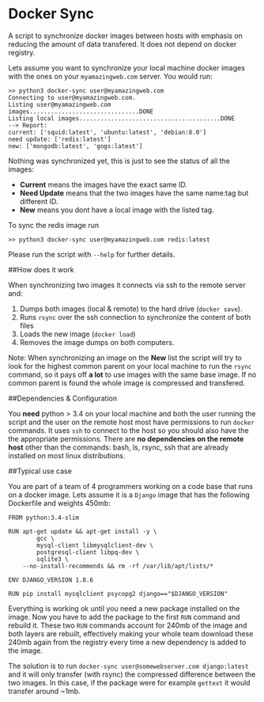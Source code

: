 # Docker Sync

A script to synchronize docker images between hosts with emphasis on reducing the amount of data transfered. It does not depend on docker registry.

Lets assume you want to synchronize your local machine docker images with the ones on your `myamazingweb.com` server. You would run:

	>> python3 docker-sync user@myamazingweb.com
	Connecting to user@myamazingweb.com.
	Listing user@myamazingweb.com images...............................DONE
	Listing local images........................................DONE
	--> Report:
	current: ['squid:latest', 'ubuntu:latest', 'debian:8.0']
	need update: ['redis:latest']
	new: ['mongodb:latest', 'gogs:latest']


Nothing was synchronized yet, this is just to see the status of all the images:

* **Current** means the images have the exact same ID.
* **Need Update** means that the two images have the same name:tag but different ID.
* **New** means you dont have a local image with the listed tag.

To sync the redis image run

	>> python3 docker-sync user@myamazingweb.com redis:latest

Please run the script with `--help` for further details.

##How does it work

When synchronizing two images it connects via ssh to the remote server and:
 1. Dumps both images (local & remote) to the hard drive (`docker save`).
 2. Runs `rsync` over the ssh connection to synchronize the content of both files
 3. Loads the new image (`docker load`)
 4. Removes the image dumps on both computers.

Note: When synchronizing an image on the **New** list the script will try to look for the highest common parent on your local machine to run the `rsync` command, so it pays off **a lot** to use images with the same base image. If no common parent is found the whole image is compressed and transfered.

##Dependencies & Configuration

You **need** python > 3.4 on your local machine and both the user running the script and the user on the remote host most have permissions to run `docker` commands. It uses `ssh` to connect to the host so you should also have the the appropriate permissions. There are **no dependencies on the remote host** other than the commands: bash, ls, rsync, ssh that are already installed on most linux distributions.

##Typical use case

You are part of a team of 4 programmers working on a code base that runs on a docker image. Lets assume it is a `Django` image that has the following Dockerfile and weights 450mb:

	FROM python:3.4-slim

	RUN apt-get update && apt-get install -y \
			gcc \
			mysql-client libmysqlclient-dev \
			postgresql-client libpq-dev \
			sqlite3 \
		--no-install-recommends && rm -rf /var/lib/apt/lists/*

	ENV DJANGO_VERSION 1.8.6

	RUN pip install mysqlclient psycopg2 django=="$DJANGO_VERSION"

Everything is working ok until you need a new package installed on the image. Now you have to add the package to the first `RUN` command and rebuild it. These two `RUN` commands account for 240mb of the image and both layers are rebuilt, effectively making your whole team download these 240mb again from the registry every time a new dependency is added to the image.

The solution is to run `docker-sync user@somewebserver.com django:latest` and it will only transfer (with rsync) the compressed difference between the two images. In this case, if the package were for example `gettext` it would transfer around ~1mb.



